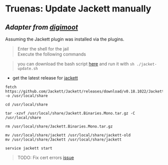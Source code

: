 # Truenas: Update Jackett manually
## *Adapter from [digimoot](https://digimoot.wordpress.com/2019/10/13/freenas-jackett-manual-install/)*

Assuming the Jackett plugin was installed via the plugins.

>  Enter the shell for the jail  
Execute the following commands

>you can download the bash script [here](./jacket-update.sh) and run it with `sh ./jacket-update.sh`

- get the latest release for [jackett](https://github.com/Jackett/Jackett/releases)

```shell
fetch https://github.com/Jackett/Jackett/releases/download/v0.18.1022/Jackett.Binaries.Mono.tar.gz -o /usr/local/share

cd /usr/local/share

tar -xzvf /usr/local/share/Jackett.Binaries.Mono.tar.gz -C /usr/local/share

rm /usr/local/share/Jackett.Binaries.Mono.tar.gz

mv /usr/local/share/jackett /usr/local/share/jackett-old
mv /usr/local/share/Jackett /usr/local/share/jackett

service jackett start
```

>TODO: Fix cert errors [issue](https://github.com/Jackett/Jackett/issues/12432)